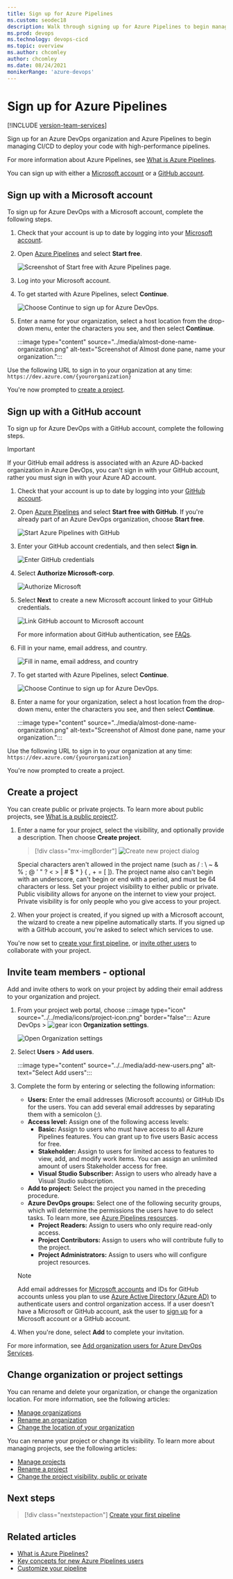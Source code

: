 ```yaml
---
title: Sign up for Azure Pipelines
ms.custom: seodec18
description: Walk through signing up for Azure Pipelines to begin managing CI/CD to deploy your code.
ms.prod: devops
ms.technology: devops-cicd
ms.topic: overview
ms.author: chcomley
author: chcomley
ms.date: 08/24/2021
monikerRange: 'azure-devops'
---
```


# Sign up for Azure Pipelines

[!INCLUDE [version-team-services](../includes/version-team-services.md)]

Sign up for an Azure DevOps organization and Azure Pipelines to begin managing CI/CD to deploy your code with high-performance pipelines.

For more information about Azure Pipelines, see [What is Azure Pipelines](what-is-azure-pipelines.md).

You can sign up with either a [Microsoft account](#signup-microsoft) or a [GitHub account](#signup-github).

<a id="signup-microsoft"></a>

## Sign up with a Microsoft account

To sign up for Azure DevOps with a Microsoft account, complete the following steps.

1. Check that your account is up to date by logging into your <a href="https://account.microsoft.com/account" target="_blank">Microsoft account</a>. 

2. Open <a href="https://azure.microsoft.com/services/devops/pipelines" target="_blank">Azure Pipelines</a> and select **Start free**.

   ![Screenshot of Start free with Azure Pipelines page.](media/start-free-azure-pipelines.png)

3. Log into your Microsoft account.

4. To get started with Azure Pipelines, select **Continue**.

    ![Choose Continue to sign up for Azure DevOps.](../../media/sign-up-azure-devops.png)

5. Enter a name for your organization, select a host location from the drop-down menu, enter the characters you see, and then select **Continue**.

   :::image type="content" source="../media/almost-done-name-organization.png" alt-text="Screenshot of Almost done pane, name your organization.":::


Use the following URL to sign in to your organization at any time: `https://dev.azure.com/{yourorganization}`

You're now prompted to [create a project](#create-project).

<a id="signup-github"></a>

## Sign up with a GitHub account

To sign up for Azure DevOps with a GitHub account, complete the following steps.

> [!IMPORTANT]
> If your GitHub email address is associated with an Azure AD-backed organization in Azure DevOps, you can't sign in with your GitHub account, rather you must sign in with your Azure AD account.

1. Check that your account is up to date by logging into your <a href="https://github.com/login" target="_blank">GitHub account</a>.

2. Open <a href="https://azure.microsoft.com/services/devops/pipelines" target="_blank">Azure Pipelines</a> and select **Start free with GitHub**. If you're already part of an Azure DevOps organization, choose **Start free**.

   ![Start Azure Pipelines with GitHub](media/start-free-github-pipelines.png)

3. Enter your GitHub account credentials, and then select **Sign in**.

   ![Enter GitHub credentials](../../media/enter-github-credentials.png)

4. Select **Authorize Microsoft-corp**.

   ![Authorize Microsoft](../../media/authorize-Microsoft-corp.png)

5. Select **Next** to create a new Microsoft account linked to your GitHub credentials.

    ![Link GitHub account to Microsoft account](media/link-microsoft-account.png)

    For more information about GitHub authentication, see [FAQs](../../organizations/security/faq-github-authentication.yml).

6. Fill in your name, email address, and country.
    
    ![Fill in name, email address, and country](media/fill-in-details-devops-github.png)

7. To get started with Azure Pipelines, select **Continue**.

    ![Choose Continue to sign up for Azure DevOps.](../../media/sign-up-azure-devops.png)

8. Enter a name for your organization, select a host location from the drop-down menu, enter the characters you see, and then select **Continue**.

   :::image type="content" source="../media/almost-done-name-organization.png" alt-text="Screenshot of Almost done pane, name your organization.":::


Use the following URL to sign in to your organization at any time: `https://dev.azure.com/{yourorganization}`

You're now prompted to create a project.

<a id="create-project" /></a>

## Create a project

You can create public or private projects. To learn more about public projects, see [What is a public project?](../../organizations/public/about-public-projects.md).

1. Enter a name for your project, select the visibility, and optionally provide a description. Then choose **Create project**.

   > [!div class="mx-imgBorder"]
   >![Create new project dialog](../../boards/get-started/media/sign-up/nf-create-project.png)

   Special characters aren't allowed in the project name (such as / : \ ~ & % ; @ ' " ? < > | # $ * } { , + = [ ]).  The project name also can't begin with an underscore, can't begin or end with a period, and must be 64 characters or less. Set your project visibility to either public or private. Public visibility allows for anyone on the internet to view your project. Private visibility is for only people who you give access to your project.

2. When your project is created, if you signed up with a Microsoft account, the wizard to create a new pipeline automatically starts. If you signed up with a GitHub account, you're asked to select which services to use.

You're now set to [create your first pipeline](../create-first-pipeline.md), or [invite other users](#invite-others) to collaborate with your project.

<a id="invite-others" /></a>

## Invite team members - optional

Add and invite others to work on your project by adding their email address to your organization and project.

1. From your project web portal, choose :::image type="icon" source="../../media/icons/project-icon.png" border="false"::: Azure DevOps > ![gear icon](../../media/icons/gear-icon.png) **Organization settings**.

   ![Open Organization settings](../../media/settings/open-admin-settings-vert-2.png)

2. Select **Users** > **Add users**.

   :::image type="content" source="../../media/add-new-users.png" alt-text="Select Add users":::

3. Complete the form by entering or selecting the following information:

   - **Users:** Enter the email addresses (Microsoft accounts) or GitHub IDs for the users. You can add several email addresses by separating them with a semicolon (;). 
   - **Access level:** Assign one of the following access levels:
      - **Basic:** Assign to users who must have access to all Azure Pipelines features. You can grant up to five users Basic access for free.
      - **Stakeholder:** Assign to users for limited access to features to view, add, and modify work items. You can assign an unlimited amount of users Stakeholder access for free.
      - **Visual Studio Subscriber:** Assign to users who already have a Visual Studio subscription.
   - **Add to project:** Select the project you named in the preceding procedure.
   - **Azure DevOps groups:** Select one of the following security groups, which will determine the permissions the users have to do select tasks. To learn more, see [Azure Pipelines resources](../security/resources.md).
      - **Project Readers:** Assign to users who only require read-only access.
      - **Project Contributors:** Assign to users who will contribute fully to the project.
      - **Project Administrators:** Assign to users who will configure project resources.

   > [!NOTE]  
   > Add email addresses for [Microsoft accounts](https://account.microsoft.com/account) and IDs for GitHub accounts unless you plan to use [Azure Active Directory (Azure AD)](/azure/active-directory/fundamentals/active-directory-whatis) to authenticate users and control organization access. If a user doesn't have a Microsoft or GitHub account, ask the user to [sign up](https://signup.live.com/) for a Microsoft account or a GitHub account.  

4. When you're done, select **Add** to complete your invitation.

For more information, see [Add organization users for Azure DevOps Services](../../organizations/accounts/add-organization-users.md).

## Change organization or project settings

You can rename and delete your organization, or change the organization location. For more information, see the following articles:

- [Manage organizations](../../organizations/accounts/organization-management.md)
- [Rename an organization](../../organizations/accounts/rename-organization.md)
- [Change the location of your organization](../../organizations/accounts/change-organization-location.md)

You can rename your project or change its visibility. To learn more about managing projects, see the following articles:

- [Manage projects](../../organizations/projects/about-projects.md)
- [Rename a project](../../organizations/projects/rename-project.md)
- [Change the project visibility, public or private](../../organizations/public/make-project-public.md)

## Next steps  

> [!div class="nextstepaction"]
> [Create your first pipeline](../create-first-pipeline.md)

## Related articles

- [What is Azure Pipelines?](what-is-azure-pipelines.md)
- [Key concepts for new Azure Pipelines users](key-pipelines-concepts.md)
- [Customize your pipeline](../customize-pipeline.md)
